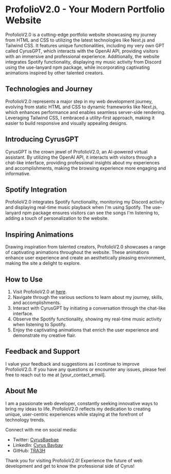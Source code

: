 # ProfolioV2.0 - Your Modern Portfolio Website

ProfolioV2.0 is a cutting-edge portfolio website showcasing my journey from HTML and CSS to utilizing the latest technologies like Next.js and Tailwind CSS. It features unique functionalities, including my very own GPT called CyrusGPT, which interacts with the OpenAI API, providing visitors with an immersive and professional experience. Additionally, the website integrates Spotify functionality, displaying my music activity from Discord using the use-lanyard npm package, while incorporating captivating animations inspired by other talented creators.

## Technologies and Journey

ProfolioV2.0 represents a major step in my web development journey, evolving from static HTML and CSS to dynamic frameworks like Next.js, which enhances performance and enables seamless server-side rendering. Leveraging Tailwind CSS, I embraced a utility-first approach, making it easier to build responsive and visually appealing designs.

## Introducing CyrusGPT

CyrusGPT is the crown jewel of ProfolioV2.0, an AI-powered virtual assistant. By utilizing the OpenAI API, it interacts with visitors through a chat-like interface, providing professional insights about my experiences and accomplishments, making the browsing experience more engaging and informative.

## Spotify Integration

ProfolioV2.0 integrates Spotify functionality, monitoring my Discord activity and displaying real-time music playback when I'm using Spotify. The use-lanyard npm package ensures visitors can see the songs I'm listening to, adding a touch of personalization to the website.

## Inspiring Animations

Drawing inspiration from talented creators, ProfolioV2.0 showcases a range of captivating animations throughout the website. These animations enhance user experience and create an aesthetically pleasing environment, making the site a delight to explore.

## How to Use

1. Visit ProfolioV2.0 at [here](https://profolio-v2-0.vercel.app/).
2. Navigate through the various sections to learn about my journey, skills, and accomplishments.
3. Interact with CyrusGPT by initiating a conversation through the chat-like interface.
4. Observe the Spotify functionality, showing my real-time music activity when listening to Spotify.
5. Enjoy the captivating animations that enrich the user experience and demonstrate my creative flair.

## Feedback and Support

I value your feedback and suggestions as I continue to improve ProfolioV2.0. If you have any questions or encounter any issues, please feel free to reach out to me at [your_contact_email].

## About Me

I am a passionate web developer, constantly seeking innovative ways to bring my ideas to life. ProfolioV2.0 reflects my dedication to creating unique, user-centric experiences while staying at the forefront of technology trends.

Connect with me on social media:

- Twitter: [CyrusBaebae](https://twitter.com/CyrusBaebae)
- LinkedIn: [Cyrus Baybay](https://www.linkedin.com/in/cyrus-baybay-69a809175/)
- GitHub: [TRA3H](https://github.com/TRA3H)

Thank you for visiting ProfolioV2.0! Experience the future of web development and get to know the professional side of Cyrus!

